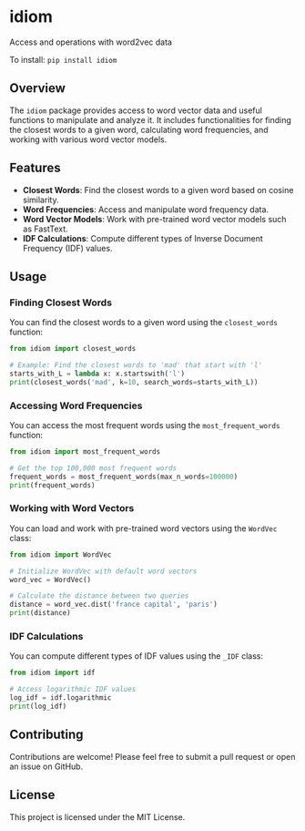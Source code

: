 # idiom

Access and operations with word2vec data

To install:	```pip install idiom```

## Overview

The `idiom` package provides access to word vector data and useful functions to manipulate and analyze it. It includes functionalities for finding the closest words to a given word, calculating word frequencies, and working with various word vector models.

## Features

- **Closest Words**: Find the closest words to a given word based on cosine similarity.
- **Word Frequencies**: Access and manipulate word frequency data.
- **Word Vector Models**: Work with pre-trained word vector models such as FastText.
- **IDF Calculations**: Compute different types of Inverse Document Frequency (IDF) values.

## Usage

### Finding Closest Words

You can find the closest words to a given word using the `closest_words` function:

```python
from idiom import closest_words

# Example: Find the closest words to 'mad' that start with 'l'
starts_with_L = lambda x: x.startswith('l')
print(closest_words('mad', k=10, search_words=starts_with_L))
```

### Accessing Word Frequencies

You can access the most frequent words using the `most_frequent_words` function:

```python
from idiom import most_frequent_words

# Get the top 100,000 most frequent words
frequent_words = most_frequent_words(max_n_words=100000)
print(frequent_words)
```

### Working with Word Vectors

You can load and work with pre-trained word vectors using the `WordVec` class:

```python
from idiom import WordVec

# Initialize WordVec with default word vectors
word_vec = WordVec()

# Calculate the distance between two queries
distance = word_vec.dist('france capital', 'paris')
print(distance)
```

### IDF Calculations

You can compute different types of IDF values using the `_IDF` class:

```python
from idiom import idf

# Access logarithmic IDF values
log_idf = idf.logarithmic
print(log_idf)
```

## Contributing

Contributions are welcome! Please feel free to submit a pull request or open an issue on GitHub.

## License

This project is licensed under the MIT License.


